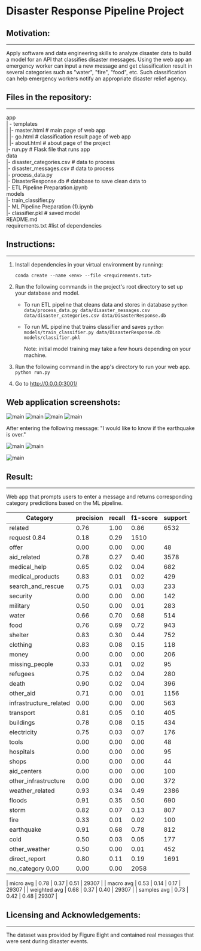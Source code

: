 # Disaster Response Pipeline Project

## Motivation:

---

Apply software and data engineering skills to analyze disaster data to build a model for an API that classifies disaster messages. Using the web app an emergency worker can input a new message and get classification result in several categories such as "water", "fire", "food", etc. Such classification can help emergency workers notify an appropriate disaster relief agency.

## Files in the repository:

---

app<br>
| - templates <br>
| |- master.html # main page of web app <br>
| |- go.html # classification result page of web app <br>
| |- about.html # about page of the project <br>
|- run.py # Flask file that runs app <br>
data <br>
|- disaster_categories.csv # data to process <br>
|- disaster_messages.csv # data to process <br>
|- process_data.py <br>
|- DisasterResponse.db # database to save clean data to <br>
|- ETL Pipeline Preparation.ipynb <br>
models <br>
|- train_classifier.py <br>
|- ML Pipeline Preparation (1).ipynb <br>
|- classifier.pkl # saved model <br>
README.md <br>
requirements.txt #list of dependencies

## Instructions:

---

1. Install dependencies in your virtual environment by running:

   `conda create --name <env> --file <requirements.txt>`

2. Run the following commands in the project's root directory to set up your database and model.

   - To run ETL pipeline that cleans data and stores in database
     `python data/process_data.py data/disaster_messages.csv data/disaster_categories.csv data/DisasterResponse.db`
   - To run ML pipeline that trains classifier and saves
     `python models/train_classifier.py data/DisasterResponse.db models/classifier.pkl`

     Note: initial model training may take a few hours depending on your machine.

3. Run the following command in the app's directory to run your web app.
   `python run.py`

4. Go to http://0.0.0.0:3001/

## Web application screenshots:

![main](data/img/main.png)
![main](data/img/genres.png)
![main](data/img/categories.png)
![main](data/img/corr.png)

After entering the following message: "I would like to know if the earthquake is over."

![main](data/img/classification1.png)
![main](data/img/classification2.png)

![main](data/img/about.png)

## Result:

---

Web app that prompts users to enter a message and returns corresponding category predictions based on the ML pipeline.

| Category               | precision | recall | f1-score | support |
| ---------------------- | --------- | ------ | -------- | ------- |
| related                | 0.76      | 1.00   | 0.86     | 6532    |
| request 0.84           | 0.18      | 0.29   | 1510     |
| offer                  | 0.00      | 0.00   | 0.00     | 48      |
| aid_related            | 0.78      | 0.27   | 0.40     | 3578    |
| medical_help           | 0.65      | 0.02   | 0.04     | 682     |
| medical_products       | 0.83      | 0.01   | 0.02     | 429     |
| search_and_rescue      | 0.75      | 0.01   | 0.03     | 233     |
| security               | 0.00      | 0.00   | 0.00     | 142     |
| military               | 0.50      | 0.00   | 0.01     | 283     |
| water                  | 0.66      | 0.70   | 0.68     | 514     |
| food                   | 0.76      | 0.69   | 0.72     | 943     |
| shelter                | 0.83      | 0.30   | 0.44     | 752     |
| clothing               | 0.83      | 0.08   | 0.15     | 118     |
| money                  | 0.00      | 0.00   | 0.00     | 206     |
| missing_people         | 0.33      | 0.01   | 0.02     | 95      |
| refugees               | 0.75      | 0.02   | 0.04     | 280     |
| death                  | 0.90      | 0.02   | 0.04     | 396     |
| other_aid              | 0.71      | 0.00   | 0.01     | 1156    |
| infrastructure_related | 0.00      | 0.00   | 0.00     | 563     |
| transport              | 0.81      | 0.05   | 0.10     | 405     |
| buildings              | 0.78      | 0.08   | 0.15     | 434     |
| electricity            | 0.75      | 0.03   | 0.07     | 176     |
| tools                  | 0.00      | 0.00   | 0.00     | 48      |
| hospitals              | 0.00      | 0.00   | 0.00     | 95      |
| shops                  | 0.00      | 0.00   | 0.00     | 44      |
| aid_centers            | 0.00      | 0.00   | 0.00     | 100     |
| other_infrastructure   | 0.00      | 0.00   | 0.00     | 372     |
| weather_related        | 0.93      | 0.34   | 0.49     | 2386    |
| floods                 | 0.91      | 0.35   | 0.50     | 690     |
| storm                  | 0.82      | 0.07   | 0.13     | 807     |
| fire                   | 0.33      | 0.01   | 0.02     | 100     |
| earthquake             | 0.91      | 0.68   | 0.78     | 812     |
| cold                   | 0.50      | 0.03   | 0.05     | 177     |
| other_weather          | 0.50      | 0.00   | 0.01     | 452     |
| direct_report          | 0.80      | 0.11   | 0.19     | 1691    |
| no_category 0.00       | 0.00      | 0.00   | 2058     |

| micro avg | 0.78 | 0.37 | 0.51 | 29307 |
| macro avg | 0.53 | 0.14 | 0.17 | 29307 |
| weighted avg | 0.68 | 0.37 | 0.40 | 29307 |
| samples avg | 0.73 | 0.42 | 0.48 | 29307 |

## Licensing and Acknowledgements:

---

The dataset was provided by Figure Eight and contained real messages that were sent during disaster events.
